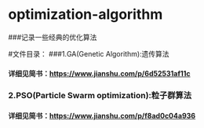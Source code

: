 # optimization-algorithm
###记录一些经典的优化算法

#文件目录：
###1.GA(Genetic Algorithm):遗传算法

#### 详细见简书：https://www.jianshu.com/p/6d52531af11c

### 2.PSO(Particle Swarm optimization):粒子群算法

#### 详细见简书：https://www.jianshu.com/p/f8ad0c04a936